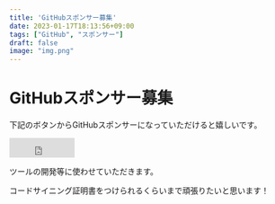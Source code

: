 ```yaml
---
title: 'GitHubスポンサー募集'
date: 2023-01-17T18:13:56+09:00
tags: ["GitHub", "スポンサー"]
draft: false
image: "img.png"
---
```


# GitHubスポンサー募集
下記のボタンからGitHubスポンサーになっていただけると嬉しいです。

<iframe src="https://github.com/sponsors/kenjinote/button" title="Sponsor kenjinote" height="35" width="116" style="border: 0;"></iframe>

ツールの開発等に使わせていただきます。

コードサイニング証明書をつけられるくらいまで頑張りたいと思います！
